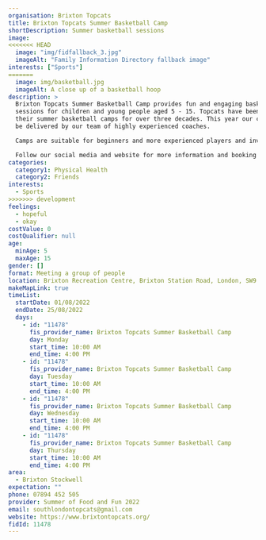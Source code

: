 ```yaml
---
organisation: Brixton Topcats
title: Brixton Topcats Summer Basketball Camp
shortDescription: Summer basketball sessions
image:
<<<<<<< HEAD
  image: "img/fidfallback_3.jpg"
  imageAlt: "Family Information Directory fallback image"
interests: ["Sports"]
=======
  image: img/basketball.jpg
  imageAlt: A close up of a basketball hoop
description: >
  Brixton Topcats Summer Basketball Camp provides fun and engaging basketball
  sessions for children and young people aged 5 - 15. Topcats have been running
  their summer basketball camps for over three decades. This year our camps will
  be delivered by our team of highly experienced coaches. 

  Camps are suitable for beginners and more experienced players and involve a variety of game-based activities that help children and young people have fun, be active and develop a range of skills. 

  Follow our social media and website for more information and booking details. @brixton.topcats and brixtontopcats.org
categories:
  category1: Physical Health
  category2: Friends
interests:
  - Sports
>>>>>>> development
feelings:
  - hopeful
  - okay
costValue: 0
costQualifier: null
age:
  minAge: 5
  maxAge: 15
gender: []
format: Meeting a group of people
location: Brixton Recreation Centre, Brixton Station Road, London, SW9 8QQ
makeMapLink: true
timeList:
  startDate: 01/08/2022
  endDate: 25/08/2022
  days:
    - id: "11478"
      fis_provider_name: Brixton Topcats Summer Basketball Camp
      day: Monday
      start_time: 10:00 AM
      end_time: 4:00 PM
    - id: "11478"
      fis_provider_name: Brixton Topcats Summer Basketball Camp
      day: Tuesday
      start_time: 10:00 AM
      end_time: 4:00 PM
    - id: "11478"
      fis_provider_name: Brixton Topcats Summer Basketball Camp
      day: Wednesday
      start_time: 10:00 AM
      end_time: 4:00 PM
    - id: "11478"
      fis_provider_name: Brixton Topcats Summer Basketball Camp
      day: Thursday
      start_time: 10:00 AM
      end_time: 4:00 PM
area:
  - Brixton Stockwell
expectation: ""
phone: 07894 452 505
provider: Summer of Food and Fun 2022
email: southlondontopcats@gmail.com
website: https://www.brixtontopcats.org/
fidId: 11478
---
```

